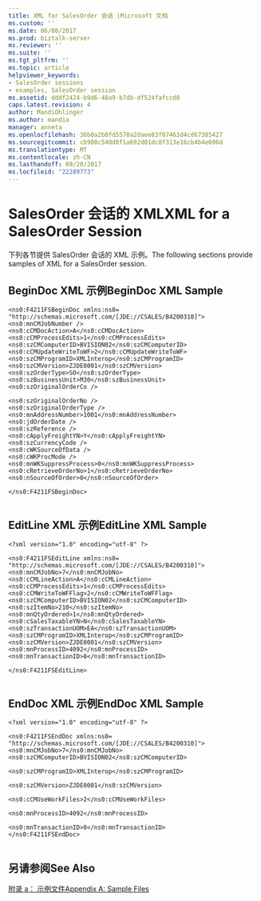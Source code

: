 ```yaml
---
title: XML for SalesOrder 会话 |Microsoft 文档
ms.custom: ''
ms.date: 06/08/2017
ms.prod: biztalk-server
ms.reviewer: ''
ms.suite: ''
ms.tgt_pltfrm: ''
ms.topic: article
helpviewer_keywords:
- SalesOrder sessions
- examples, SalesOrder session
ms.assetid: dddf2424-b9d6-48a9-b7db-df524fafccd0
caps.latest.revision: 4
author: MandiOhlinger
ms.author: mandia
manager: anneta
ms.openlocfilehash: 36b0a2b0fd5570a2daee83f07463d4cd67385427
ms.sourcegitcommit: cb908c540d8f1a692d01dc8f313e16cb4b4e696d
ms.translationtype: MT
ms.contentlocale: zh-CN
ms.lasthandoff: 09/20/2017
ms.locfileid: "22289773"
---
```

# <a name="xml-for-a-salesorder-session"></a><span data-ttu-id="cbe3a-102">SalesOrder 会话的 XML</span><span class="sxs-lookup"><span data-stu-id="cbe3a-102">XML for a SalesOrder Session</span></span>
<span data-ttu-id="cbe3a-103">下列各节提供 SalesOrder 会话的 XML 示例。</span><span class="sxs-lookup"><span data-stu-id="cbe3a-103">The following sections provide samples of XML for a SalesOrder session.</span></span>  
  
## <a name="begindoc-xml-sample"></a><span data-ttu-id="cbe3a-104">BeginDoc XML 示例</span><span class="sxs-lookup"><span data-stu-id="cbe3a-104">BeginDoc XML Sample</span></span>  
  
```  
<ns0:F4211FSBeginDoc xmlns:ns0=  
"http://schemas.microsoft.com/[JDE://CSALES/B4200310]">   
<ns0:mnCMJobNumber />  
<ns0:cCMDocAction>A</ns0:cCMDocAction>   
<ns0:cCMProcessEdits>1</ns0:cCMProcessEdits>  
<ns0:szCMComputerID>BVISION02</ns0:szCMComputerID>   
<ns0:cCMUpdateWriteToWF>2</ns0:cCMUpdateWriteToWF>   
<ns0:szCMProgramID>XMLInterop</ns0:szCMProgramID>   
<ns0:szCMVersion>ZJDE0001</ns0:szCMVersion>   
<ns0:szOrderType>SO</ns0:szOrderType>   
<ns0:szBusinessUnit>M30</ns0:szBusinessUnit>  
<ns0:szOriginalOrderCo />   
  
<ns0:szOriginalOrderNo />   
<ns0:szOriginalOrderType />   
<ns0:mnAddressNumber>1001</ns0:mnAddressNumber>   
<ns0:jdOrderDate />   
<ns0:szReference />   
<ns0:cApplyFreightYN>Y</ns0:cApplyFreightYN>  
<ns0:szCurrencyCode />   
<ns0:cWKSourceOfData />   
<ns0:cWKProcMode />   
<ns0:mnWKSuppressProcess>0</ns0:mnWKSuppressProcess>  
<ns0:cRetrieveOrderNo>1</ns0:cRetrieveOrderNo>   
<ns0:nSourceOfOrder>0</ns0:nSourceOfOrder>   
  
</ns0:F4211FSBeginDoc>  
  
```  
  
## <a name="editline-xml-sample"></a><span data-ttu-id="cbe3a-105">EditLine XML 示例</span><span class="sxs-lookup"><span data-stu-id="cbe3a-105">EditLine XML Sample</span></span>  
  
```  
<?xml version="1.0" encoding="utf-8" ?>   
  
<ns0:F4211FSEditLine xmlns:ns0=  
"http://schemas.microsoft.com/[JDE://CSALES/B4200310]">   
<ns0:mnCMJobNo>7</ns0:mnCMJobNo>   
<ns0:cCMLineAction>A</ns0:cCMLineAction>   
<ns0:cCMProcessEdits>1</ns0:cCMProcessEdits>  
<ns0:cCMWriteToWFFlag>2</ns0:cCMWriteToWFFlag>   
<ns0:szCMComputerID>BVISION02</ns0:szCMComputerID>   
<ns0:szItemNo>210</ns0:szItemNo>   
<ns0:mnQtyOrdered>1</ns0:mnQtyOrdered>   
<ns0:cSalesTaxableYN>N</ns0:cSalesTaxableYN>  
<ns0:szTransactionUOM>EA</ns0:szTransactionUOM>   
<ns0:szCMProgramID>XMLInterop</ns0:szCMProgramID>   
<ns0:szCMVersion>ZJDE0001</ns0:szCMVersion>   
<ns0:mnProcessID>4092</ns0:mnProcessID>   
<ns0:mnTransactionID>8</ns0:mnTransactionID>  
  
</ns0:F4211FSEditLine>  
  
```  
  
## <a name="enddoc-xml-sample"></a><span data-ttu-id="cbe3a-106">EndDoc XML 示例</span><span class="sxs-lookup"><span data-stu-id="cbe3a-106">EndDoc XML Sample</span></span>  
  
```  
<?xml version="1.0" encoding="utf-8" ?>   
  
<ns0:F4211FSEndDoc xmlns:ns0=  
"http://schemas.microsoft.com/[JDE://CSALES/B4200310]">   
<ns0:mnCMJobNo>7</ns0:mnCMJobNo>   
<ns0:szCMComputerID>BVISION02</ns0:szCMComputerID>   
  
<ns0:szCMProgramID>XMLInterop</ns0:szCMProgramID>   
  
<ns0:szCMVersion>ZJDE0001</ns0:szCMVersion>   
  
<ns0:cCMUseWorkFiles>2</ns0:cCMUseWorkFiles>  
  
<ns0:mnProcessID>4092</ns0:mnProcessID>   
  
<ns0:mnTransactionID>8</ns0:mnTransactionID>  
</ns0:F4211FSEndDoc>  
  
```  
  
## <a name="see-also"></a><span data-ttu-id="cbe3a-107">另请参阅</span><span class="sxs-lookup"><span data-stu-id="cbe3a-107">See Also</span></span>  
 [<span data-ttu-id="cbe3a-108">附录 a： 示例文件</span><span class="sxs-lookup"><span data-stu-id="cbe3a-108">Appendix A: Sample Files</span></span>](../core/appendix-a-sample-files.md)